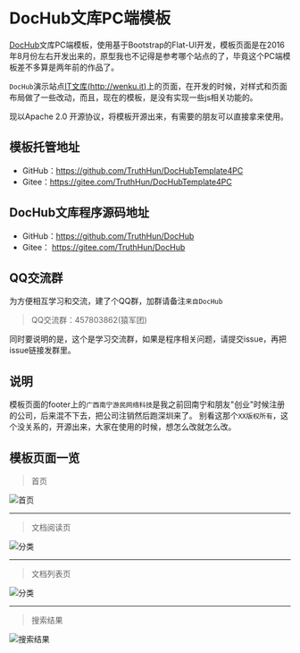 # DocHub文库PC端模板

[DocHub](https://gitee.com/TruthHun/DocHub)文库PC端模板，使用基于Bootstrap的Flat-UI开发，模板页面是在2016年8月份左右开发出来的，原型我也不记得是参考哪个站点的了，毕竟这个PC端模板差不多算是两年前的作品了。

`DocHub`演示站点[IT文库(http://wenku.it)](http://wenku.it)上的页面，在开发的时候，对样式和页面布局做了一些改动，而且，现在的模板，是没有实现一些js相关功能的。

现以Apache 2.0 开源协议，将模板开源出来，有需要的朋友可以直接拿来使用。


## 模板托管地址

- GitHub：https://github.com/TruthHun/DocHubTemplate4PC
- Gitee：https://gitee.com/TruthHun/DocHubTemplate4PC

## DocHub文库程序源码地址

- GitHub：https://github.com/TruthHun/DocHub
- Gitee： https://gitee.com/TruthHun/DocHub

<a name="qqgroup"></a>
## QQ交流群
为方便相互学习和交流，建了个QQ群，加群请备注`来自DocHub`

> QQ交流群：457803862(猿军团)

同时要说明的是，这个是学习交流群，如果是程序相关问题，请提交issue，再把issue链接发群里。

## 说明

模板页面的footer上的`广西南宁游民网络科技`是我之前回南宁和朋友"创业"时候注册的公司，后来混不下去，把公司注销然后跑深圳来了。
别看这那个`XX版权所有`，这个没关系的，开源出来，大家在使用的时候，想怎么改就怎么改。


## 模板页面一览


> 首页

![首页](img/index.png)

-----

> 文档阅读页

![分类](img/view.png)

-----

> 文档列表页

![分类](img/list.png)

-----

> 搜索结果

![搜索结果](img/search.png)
